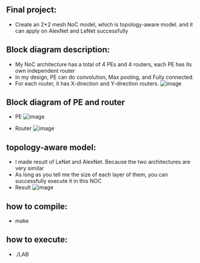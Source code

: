 ## Final project:
* Create an 2*2 mesh NoC model, which is topology-aware model. and it can apply on AlexNet and LeNet successfully

## Block diagram description:
* My NoC architecture has a total of 4 PEs and 4 routers, each PE has its own independent router
* In my design, PE can do convolution, Max pooling, and Fully connected. 
* For each router, it has X-direction and Y-direction routers.
![image](https://github.com/YuHungChen/2023_MLIC/assets/120573862/25087826-ab76-49fd-b1dc-85ab8e9f86cf)

## Block diagram of PE and router 
* PE
![image](https://github.com/YuHungChen/2023_MLIC/assets/120573862/1e1759b7-d54d-4a9d-96af-0a3c602a5fa3)

* Router
![image](https://github.com/YuHungChen/2023_MLIC/assets/120573862/1bb583a7-2ee0-4323-85c0-f2f624a53add)

## topology-aware model:
* I made result of LeNet and AlexNet. Because the two architectures are very similar
* As long as you tell me the size of each layer of them, you can successfully execute it in this NOC
* Result
![image](https://github.com/YuHungChen/2023_MLIC/assets/120573862/ee0ccbf0-0f9c-45a4-91ca-5d59713b793a)


## how to compile:
  * make
## how to execute:
  * ./LAB
